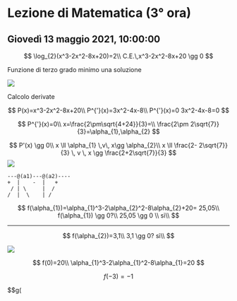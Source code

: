 # Lezione di Matematica (3° ora)

## Giovedì 13 maggio  2021, 10:00:00

$$
\log_{2}(x^3-2x^2-8x+20)=2\\
C.E.\,x^3-2x^2-8x+20 \gg 0
$$

Funzione di terzo grado
minimo una soluzione

![](https://i.imgur.com/MefICAy.jpg)

Calcolo derivate

$$
P(x)=x^3-2x^2-8x+20\\
P^{'}(x)=3x^2-4x-8\\
P^{'}(x)=0 3x^2-4x-8=0
$$

$$
P^{'}(x)=0\\
x=\frac{2\pm\sqrt{4+24}}{3}=\\
\frac{2\pm 2\sqrt{7}}{3}=\alpha_{1},\alpha_{2}
$$


$$
P'(x) \gg 0\\
x \ll \alpha_{1} \,v\, x\gg \alpha_{2}\\
x \ll \frac{2- 2\sqrt{7}}{3} \, v \, x \gg \frac{2+2\sqrt{7}}{3}
$$
![](https://i.imgur.com/W95RRIN.jpg)

	---@(a1)---@(a2)----
	+  |    -  |   +
	 / | \     |  /
	/  |  \    | /


$$
f(\alpha_{1})=\alpha_{1}^3-2\alpha_{2}^2-8\alpha_{2}+20= 25,05\\
f(\alpha_{1}) \gg 0?\\
25,05 \gg 0
\\ sì\\
$$

---

$$
f(\alpha_{2})=3,1\\
3,1 \gg 0? sì\\
$$

![](https://i.imgur.com/d1vpEYC.jpg)



$$
f(0)=20\\
\alpha_{1}^3-2\alpha_{1}^2-8\alpha_{1}=20
$$


$$
f(-3)=-1
$$

$$g(
<!--stackedit_data:
eyJoaXN0b3J5IjpbMTU0MTQxMzQ5NCwtMTgyODUwNzExM119
-->